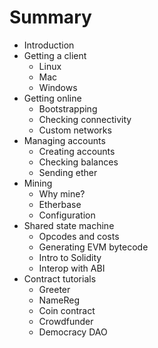 # Summary

* Introduction
* Getting a client
  * Linux
  * Mac
  * Windows
* Getting online
  * Bootstrapping
  * Checking connectivity
  * Custom networks
* Managing accounts
  * Creating accounts
  * Checking balances
  * Sending ether
* Mining
  * Why mine?
  * Etherbase
  * Configuration
* Shared state machine
  * Opcodes and costs
  * Generating EVM bytecode
  * Intro to Solidity
  * Interop with ABI
* Contract tutorials
  * Greeter
  * NameReg
  * Coin contract
  * Crowdfunder
  * Democracy DAO